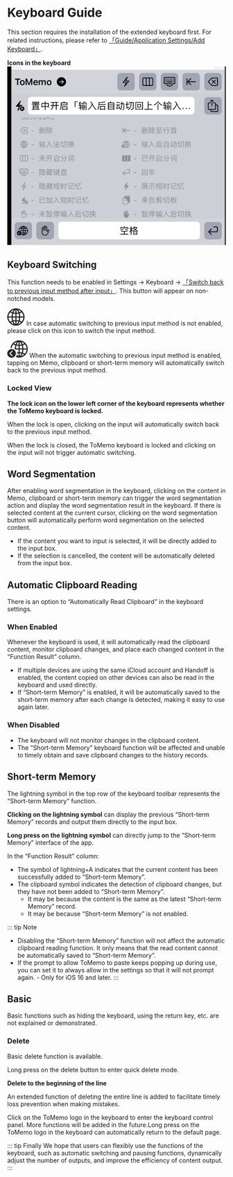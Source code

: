 # Keyboard Guide

This section requires the installation of the extended keyboard first. For related instructions, please refer to [「Guide/Application Settings/Add Keyboard」](/guide/settings).

**Icons in the keyboard**
![keyboard-icons-description.jpg](/images/keyboard/keyboard-icons-description.jpg)

## Keyboard Switching

This function needs to be enabled in Settings -> Keyboard -> [「Switch back to previous input method after input」](/guide/keyboard). This button will appear on non-notched models.

![globe](/images/keyboard/globe@2x.png)
In case automatic switching to previous input method is not enabled, please click on this icon to switch the input method.

![globe.badge.chevron.backward](/images/keyboard/globe.badge.chevron.backward@2x.png)
When the automatic switching to previous input method is enabled, tapping on Memo, clipboard or short-term memory will automatically switch back to the previous input method.

### Locked View

**The lock icon on the lower left corner of the keyboard represents whether the ToMemo keyboard is locked.** 

When the lock is open, clicking on the input will automatically switch back to the previous input method. 

When the lock is closed, the ToMemo keyboard is locked and clicking on the input will not trigger automatic switching.

## Word Segmentation

After enabling word segmentation in the keyboard, clicking on the content in Memo, clipboard or short-term memory can trigger the word segmentation action and display the word segmentation result in the keyboard. If there is selected content at the current cursor, clicking on the word segmentation button will automatically perform word segmentation on the selected content.

- If the content you want to input is selected, it will be directly added to the input box.
- If the selection is cancelled, the content will be automatically deleted from the input box.

## Automatic Clipboard Reading

There is an option to “Automatically Read Clipboard” in the keyboard settings.

### When Enabled

Whenever the keyboard is used, it will automatically read the clipboard content, monitor clipboard changes, and place each changed content in the “Function Result” column.

- If multiple devices are using the same iCloud account and Handoff is enabled, the content copied on other devices can also be read in the keyboard and used directly.
- If “Short-term Memory” is enabled, it will be automatically saved to the short-term memory after each change is detected, making it easy to use again later.

### When Disabled

- The keyboard will not monitor changes in the clipboard content.
- The “Short-term Memory” keyboard function will be affected and unable to timely obtain and save clipboard changes to the history records.

## Short-term Memory

The lightning symbol in the top row of the keyboard toolbar represents the “Short-term Memory” function.

**Clicking on the lightning symbol** can display the previous “Short-term Memory” records and output them directly to the input box.

**Long press on the lightning symbol** can directly jump to the “Short-term Memory” interface of the app.

In the “Function Result” column:
- The symbol of lightning+A indicates that the current content has been successfully added to “Short-term Memory”.
- The clipboard symbol indicates the detection of clipboard changes, but they have not been added to “Short-term Memory”.
	- It may be because the content is the same as the latest “Short-term Memory” record.
	- It may be because “Short-term Memory” is not enabled.

::: tip Note
- Disabling the “Short-term Memory” function will not affect the automatic clipboard reading function. It only means that the read content cannot be automatically saved to “Short-term Memory”.
- If the prompt to allow ToMemo to paste keeps popping up during use, you can set it to always allow in the settings so that it will not prompt again. - Only for iOS 16 and later.
:::

## Basic

Basic functions such as hiding the keyboard, using the return key, etc. are not explained or demonstrated.

### Delete

Basic delete function is available.

Long press on the delete button to enter quick delete mode.

**Delete to the beginning of the line**

An extended function of deleting the entire line is added to facilitate timely loss prevention when making mistakes.

Click on the ToMemo logo in the keyboard to enter the keyboard control panel. More functions will be added in the future.Long press on the ToMemo logo in the keyboard can automatically return to the default page.

::: tip Finally
We hope that users can flexibly use the functions of the keyboard, such as automatic switching and pausing functions, dynamically adjust the number of outputs, and improve the efficiency of content output.
:::